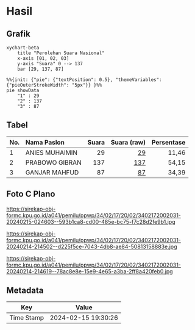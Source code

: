 # Hasil

## Grafik

```mermaid
xychart-beta
    title "Perolehan Suara Nasional"
    x-axis [01, 02, 03]
    y-axis "Suara" 0 --> 137
    bar [29, 137, 87]
```

```mermaid
%%{init: {"pie": {"textPosition": 0.5}, "themeVariables": {"pieOuterStrokeWidth": "5px"}} }%%
pie showData
    "1" : 29
    "2" : 137
    "3" : 87
```

## Tabel

| No. | Nama Paslon    | Suara | Suara (raw) | Persentase |
|:--- |:-------------- | -----:| -----------:| ----------:|
| 1   | ANIES MUHAIMIN | 29    | [29][p-1]   | 11,46      |
| 2   | PRABOWO GIBRAN | 137   | [137][p-2]  | 54,15      |
| 3   | GANJAR MAHFUD  | 87    | [87][p-3]   | 34,39      |


[p-1]: https://github.com/gigit-pemilu/pemilu-2024/blob/main/pilpres/hitung-suara/sub/34-di-yogyakarta/sub/02-bantul/sub/17-sedayu/sub/2002-argorejo/sub/031-tps/sub/paslon-1.txt
[p-2]: https://github.com/gigit-pemilu/pemilu-2024/blob/main/pilpres/hitung-suara/sub/34-di-yogyakarta/sub/02-bantul/sub/17-sedayu/sub/2002-argorejo/sub/031-tps/sub/paslon-2.txt
[p-3]: https://github.com/gigit-pemilu/pemilu-2024/blob/main/pilpres/hitung-suara/sub/34-di-yogyakarta/sub/02-bantul/sub/17-sedayu/sub/2002-argorejo/sub/031-tps/sub/paslon-3.txt

## Foto C Plano

https://sirekap-obj-formc.kpu.go.id/a041/pemilu/ppwp/34/02/17/20/02/3402172002031-20240215-024603--593b1ca8-cd00-485e-bc75-f7c28d2fe9b1.jpg

https://sirekap-obj-formc.kpu.go.id/a041/pemilu/ppwp/34/02/17/20/02/3402172002031-20240214-214502--d225f5ce-7043-4db8-ae84-50813158883e.jpg

https://sirekap-obj-formc.kpu.go.id/a041/pemilu/ppwp/34/02/17/20/02/3402172002031-20240214-214619--78ac8e8e-15e9-4e65-a3ba-2ff8a420feb0.jpg


## Metadata

| Key        | Value               |
| ---------- | ------------------- |
| Time Stamp | 2024-02-15 19:30:26 |



